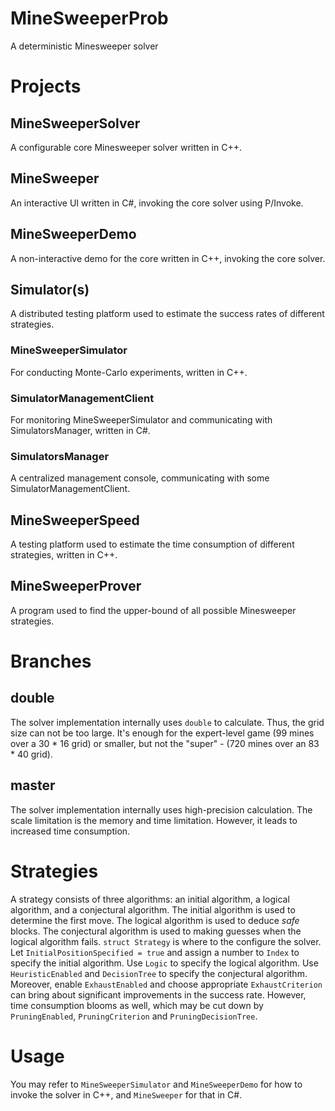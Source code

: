 # MineSweeperProb
A deterministic Minesweeper solver

# Projects
## MineSweeperSolver
A configurable core Minesweeper solver written in C++.

## MineSweeper
An interactive UI written in C#, invoking the core solver using P/Invoke.

## MineSweeperDemo
A non-interactive demo for the core written in C++, invoking the core solver.

## Simulator(s)
A distributed testing platform used to estimate the success rates of different strategies.
### MineSweeperSimulator
For conducting Monte-Carlo experiments, written in C++.
### SimulatorManagementClient
For monitoring MineSweeperSimulator and communicating with SimulatorsManager, written in C#.
### SimulatorsManager
A centralized management console, communicating with some 
SimulatorManagementClient.

## MineSweeperSpeed
A testing platform used to estimate the time consumption of different strategies, written in C++.

## MineSweeperProver
A program used to find the upper-bound of all possible Minesweeper strategies.

# Branches
## double
The solver implementation internally uses `double` to calculate. Thus, the grid size can not be too large. It's enough for the expert-level game (99 mines over a 30 * 16 grid) or smaller, but not the "super" - (720 mines over an 83 * 40 grid).

## master
The solver implementation internally uses high-precision calculation. The scale limitation is the memory and time limitation. However, it leads to increased time consumption.

# Strategies
A strategy consists of three algorithms: an initial algorithm, a logical algorithm, and a conjectural algorithm. The initial algorithm is used to determine the first move. The logical algorithm is used to deduce *safe* blocks. The conjectural algorithm is used to making guesses when the logical algorithm fails.
`struct Strategy` is where to the configure the solver. Let `InitialPositionSpecified = true` and assign a number to `Index` to specify the initial algorithm. Use `Logic` to specify the logical algorithm. Use `HeuristicEnabled` and `DecisionTree` to specify the conjectural algorithm. Moreover, enable `ExhaustEnabled` and choose appropriate `ExhaustCriterion` can bring about significant improvements in the success rate. However, time consumption blooms as well, which may be cut down by `PruningEnabled`, `PruningCriterion` and `PruningDecisionTree`.

# Usage
You may refer to `MineSweeperSimulator` and `MineSweeperDemo` for how to invoke the solver in C++, and `MineSweeper` for that in C#.
